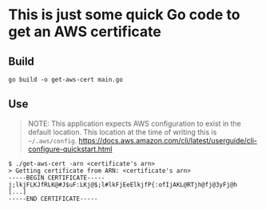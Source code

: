 # This is just some quick Go code to get an AWS certificate 

## Build
`go build -o get-aws-cert main.go`

## Use
> NOTE: This application expects AWS configuration to exist in the default location. This location at the time of writing this is `~/.aws/config`.
https://docs.aws.amazon.com/cli/latest/userguide/cli-configure-quickstart.html

```
$ ./get-aws-cert -arn <certificate's arn>
> Getting certificate from ARN: <certificate's arn>
-----BEGIN CERTIFICATE-----
j;lkjFLKJfRLK@#J$uF:LKj@$;l#lkFjEeElkjfP{:ofIjAKL@RTjh@fj@3yFj@h
[...]
-----END CERTIFICATE-----
```
